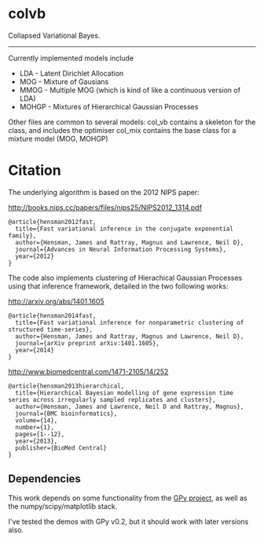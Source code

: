 colvb
=====

Collapsed Variational Bayes. 

***

Currently implemented models include

* LDA - Latent Dirichlet Allocation
* MOG - Mixture of Gausians
* MMOG - Multiple MOG (which is kind of like a continuous version of LDA)
* MOHGP - Mixtures of Hierarchical Gaussian Processes

Other files are common to several models:
col_vb contains a skeleton for the class, and includes the optimiser
col_mix contains the base class for a mixture model (MOG, MOHGP)

Citation
========

The underlying algorithm is based on the 2012 NIPS paper:


http://books.nips.cc/papers/files/nips25/NIPS2012_1314.pdf
```TeX
@article{hensman2012fast,
  title={Fast variational inference in the conjugate exponential family},
  author={Hensman, James and Rattray, Magnus and Lawrence, Neil D},
  journal={Advances in Neural Information Processing Systems},
  year={2012}
}
```

The code also implements clustering of Hierachical Gaussian Processes using that inference framework, detailed in the two following works:

http://arxiv.org/abs/1401.1605
```TeX
@article{hensman2014fast,
  title={Fast variational inference for nonparametric clustering of structured time-series},
  author={Hensman, James and Rattray, Magnus and Lawrence, Neil D},
  journal={arXiv preprint arXiv:1401.1605},
  year={2014}
}
```
http://www.biomedcentral.com/1471-2105/14/252
```TeX
@article{hensman2013hierarchical,
  title={Hierarchical Bayesian modelling of gene expression time series across irregularly sampled replicates and clusters},
  author={Hensman, James and Lawrence, Neil D and Rattray, Magnus},
  journal={BMC bioinformatics},
  volume={14},
  number={1},
  pages={1--12},
  year={2013},
  publisher={BioMed Central}
}
```




Dependencies
------------

This work depends on some functionality from the [GPy project](https://github.com/SheffieldML/GPy), as well as the numpy/scipy/matplotlib stack.

I've tested the demos with GPy v0.2, but it should work with later versions also. 
